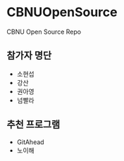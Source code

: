 # CBNUOpenSource
CBNU Open Source Repo

## 참가자 명단
* 소현섭
* 강산
* 권아영
* 넘빨라

## 추천 프로그램
* GitAhead
* 노이해